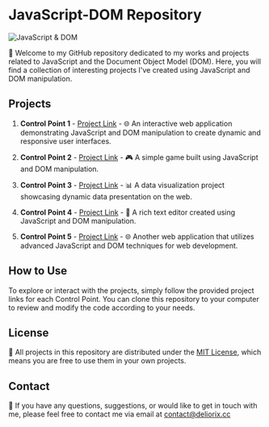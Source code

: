 # JavaScript-DOM Repository

![JavaScript & DOM](https://img.shields.io/badge/JavaScript-DOM-yellow)

👋 Welcome to my GitHub repository dedicated to my works and projects related to JavaScript and the Document Object Model (DOM). Here, you will find a collection of interesting projects I've created using JavaScript and DOM manipulation.

## Projects

1. **Control Point 1** - [Project Link](https://github.com/dlrxgit/JavaScript-DOM/tree/main/control-point-1) - 🌐 An interactive web application demonstrating JavaScript and DOM manipulation to create dynamic and responsive user interfaces.

2. **Control Point 2** - [Project Link](https://github.com/dlrxgit/JavaScript-DOM/tree/main/control-point-2) - 🎮 A simple game built using JavaScript and DOM manipulation.

3. **Control Point 3** - [Project Link](https://github.com/dlrxgit/JavaScript-DOM/tree/main/control-point-3) - 📊 A data visualization project showcasing dynamic data presentation on the web.

4. **Control Point 4** - [Project Link](https://github.com/dlrxgit/JavaScript-DOM/tree/main/control-point-4) - 📝 A rich text editor created using JavaScript and DOM manipulation.

5. **Control Point 5** - [Project Link](https://github.com/dlrxgit/JavaScript-DOM/tree/main/control-point-5) - 🌐 Another web application that utilizes advanced JavaScript and DOM techniques for web development.

## How to Use

To explore or interact with the projects, simply follow the provided project links for each Control Point. You can clone this repository to your computer to review and modify the code according to your needs.

## License

📄 All projects in this repository are distributed under the [MIT License](LICENSE), which means you are free to use them in your own projects.

## Contact

📧 If you have any questions, suggestions, or would like to get in touch with me, please feel free to contact me via email at <contact@deliorix.cc>
